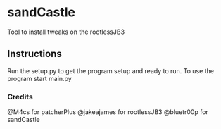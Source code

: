 # sandCastle
Tool to install tweaks on the rootlessJB3 

## Instructions
Run the setup.py to get the program setup and ready to run.
To use the program start main.py 


### Credits
@M4cs for patcherPlus
@jakeajames for rootlessJB3
@bluetr00p for sandCastle
